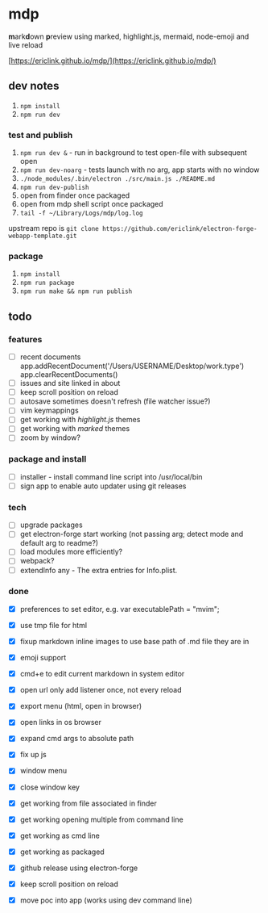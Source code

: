 # mdp
<b>m</b>ark<b>d</b>own <b>p</b>review using marked, highlight.js, mermaid, node-emoji and live reload


[https://ericlink.github.io/mdp/](https://ericlink.github.io/mdp/)

## dev notes
1. `npm install`
1. `npm run dev`

### test and publish
1. `npm run dev &` - run in background to test open-file with subsequent open
1. `npm run dev-noarg` - tests launch with no arg, app starts with no window
1. `./node_modules/.bin/electron ./src/main.js ./README.md`
1. `npm run dev-publish`
1. open from finder once packaged
1. open from mdp shell script once packaged
1. `tail -f ~/Library/Logs/mdp/log.log`

upstream repo is `git clone https://github.com/ericlink/electron-forge-webapp-template.git`

### package
1. `npm install`
1. `npm run package`
1. `npm run make && npm run publish`

## todo

### features
- [ ] recent documents app.addRecentDocument('/Users/USERNAME/Desktop/work.type') app.clearRecentDocuments()
- [ ] issues and site linked in about
- [ ] keep scroll position on reload
- [ ] autosave sometimes doesn't refresh (file watcher issue?)
- [ ] vim keymappings
- [ ] get working with *highlight.js* themes
- [ ] get working with *marked* themes
- [ ] zoom by window?

### package and install
- [ ] installer - install command line script into /usr/local/bin
- [ ] sign app to enable auto updater using git releases

### tech
- [ ] upgrade packages
- [ ] get electron-forge start working (not passing arg; detect mode and default arg to readme?)
- [ ] load modules more efficiently?
- [ ] webpack?
- [ ] extendInfo any - The extra entries for Info.plist.

### done
- [x] preferences to set editor, e.g.  var executablePath = "mvim";
- [x] use tmp file for html
- [x] fixup markdown inline images to use base path of .md file they are in
- [x] emoji support
- [x] cmd+e to edit current markdown in system editor
- [x] open url only add listener once, not every reload
- [x] export menu (html, open in browser)
- [x] open links in os browser
- [x] expand cmd args to absolute path
- [x] fix up js
- [x] window menu
- [x] close window key
- [x] get working from file associated in finder
- [x] get working opening multiple from command line
- [x] get working as cmd line
- [x] get working as packaged
- [x] github release using electron-forge
- [x] keep scroll position on reload
- [x] move poc into app (works using dev command line)


